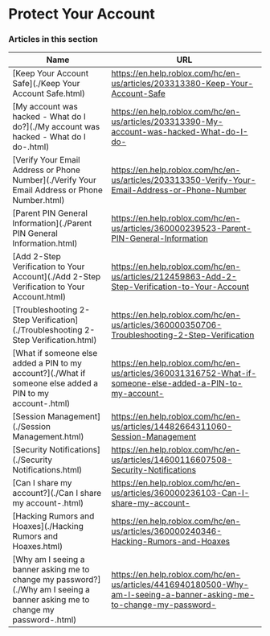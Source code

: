 # Protect Your Account  
### Articles in this section
Name|URL
-|-
[Keep Your Account Safe](./Keep Your Account Safe.html) |https://en.help.roblox.com/hc/en-us/articles/203313380-Keep-Your-Account-Safe
[My account was hacked - What do I do?](./My account was hacked - What do I do-.html) |https://en.help.roblox.com/hc/en-us/articles/203313390-My-account-was-hacked-What-do-I-do-
[Verify Your Email Address or Phone Number](./Verify Your Email Address or Phone Number.html) |https://en.help.roblox.com/hc/en-us/articles/203313350-Verify-Your-Email-Address-or-Phone-Number
[Parent PIN General Information](./Parent PIN General Information.html) |https://en.help.roblox.com/hc/en-us/articles/360000239523-Parent-PIN-General-Information
[Add 2-Step Verification to Your Account](./Add 2-Step Verification to Your Account.html) |https://en.help.roblox.com/hc/en-us/articles/212459863-Add-2-Step-Verification-to-Your-Account
[Troubleshooting 2-Step Verification](./Troubleshooting 2-Step Verification.html) |https://en.help.roblox.com/hc/en-us/articles/360000350706-Troubleshooting-2-Step-Verification
[What if someone else added a PIN to my account?](./What if someone else added a PIN to my account-.html) |https://en.help.roblox.com/hc/en-us/articles/360031316752-What-if-someone-else-added-a-PIN-to-my-account-
[Session Management](./Session Management.html) |https://en.help.roblox.com/hc/en-us/articles/14482664311060-Session-Management
[Security Notifications](./Security Notifications.html) |https://en.help.roblox.com/hc/en-us/articles/14600116607508-Security-Notifications
[Can I share my account?](./Can I share my account-.html) |https://en.help.roblox.com/hc/en-us/articles/360000236103-Can-I-share-my-account-
[Hacking Rumors and Hoaxes](./Hacking Rumors and Hoaxes.html) |https://en.help.roblox.com/hc/en-us/articles/360000240346-Hacking-Rumors-and-Hoaxes
[Why am I seeing a banner asking me to change my password?](./Why am I seeing a banner asking me to change my password-.html) |https://en.help.roblox.com/hc/en-us/articles/4416940180500-Why-am-I-seeing-a-banner-asking-me-to-change-my-password-